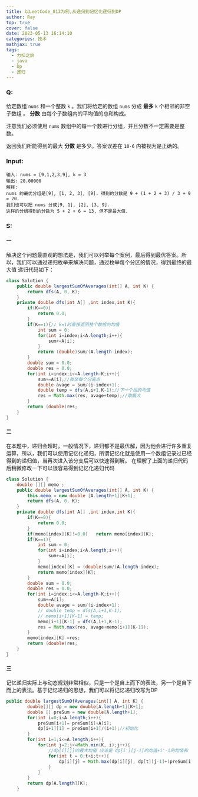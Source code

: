 ```yaml
---
title: 以LeetCode_813为例,从递归到记忆化递归到DP
author: Ray
top: true
cover: false
date: 2023-05-13 16:14:10
categories: 技术
mathjax: true
tags: 
  - 力扣之旅
  - java
  - Dp
  - 递归
---
```


### Q:

给定数组 `nums` 和一个整数 `k` 。我们将给定的数组 `nums` 分成 **最多** `k` 个相邻的非空子数组 。 **分数** 由每个子数组内的平均值的总和构成。

注意我们必须使用 `nums` 数组中的每一个数进行分组，并且分数不一定需要是整数。

返回我们所能得到的最大 **分数** 是多少。答案误差在 `10-6` 内被视为是正确的。

<!-- more -->

### Input:

```
输入: nums = [9,1,2,3,9], k = 3
输出: 20.00000
解释: 
nums 的最优分组是[9], [1, 2, 3], [9]. 得到的分数是 9 + (1 + 2 + 3) / 3 + 9 = 20. 
我们也可以把 nums 分成[9, 1], [2], [3, 9]. 
这样的分组得到的分数为 5 + 2 + 6 = 13, 但不是最大值.
```

### S:

#### 一

解决这个问题最直观的想法是，我们可以列举每个案例，最后得到最优答案。所以，我们可以通过递归枚举来解决问题，通过枚举每个分区的情况，得到最终的最大值 
递归代码如下：

```java
class Solution {
    public double largestSumOfAverages(int[] A, int K) {
        return dfs(A, 0, K);
    }
    private double dfs(int A[] ,int index,int K){
        if(K==0){
            return 0.0;
        }
        if(K==1){// k=1时直接返回整个数组的均值
            int sum = 0;
            for(int i=index;i<A.length;i++){
                sum+=A[i];
            }
            return (double)sum/(A.length-index);
        }
        double sum = 0.0;
        double res = 0.0;
        for(int i=index;i<=A.length-K;i++){
            sum+=A[i];//枚举每个分离点
            double avage = sum/(i-index+1);
            double temp = dfs(A,i+1,K-1);//下一个组的均值
            res = Math.max(res, avage+temp);//取最大
        }
        return (double)res;
    }
}

```

#### 二

​		在本题中，递归会超时，一般情况下，递归都不是最优解，因为他会进行许多重复运算，所以，我们可以使用记忆化递归，所谓记忆化就是使用一个数组记录过已经得到的递归值，当再次进入该分支后可以快速得到解。 在理解了上面的递归代码后稍微修改一下可以很容易得到记忆化递归代码

```java
class Solution {
    double [][] memo ;
    public double largestSumOfAverages(int[] A, int K) {
        this.memo = new double [A.length+1][K+1];
        return dfs(A, 0, K);
    }
    private double dfs(int A[] ,int index,int K){
        if(K==0){
            return 0.0;
        }
        if(memo[index][K]!=0.0)   return memo[index][K];
        if(K==1){
            int sum = 0;
            for(int i=index;i<A.length;i++){
                sum+=A[i];
            }
            memo[index][K] = (double)sum/(A.length-index);
            return memo[index][K];
        }
        double sum = 0.0;
        double res = 0.0;
        for(int i=index;i<=A.length-K;i++){
            sum+=A[i];
            double avage = sum/(i-index+1);
            // double temp = dfs(A,i+1,K-1);
            // memo[i+1][K-1] = temp;
            memo[i+1][K-1] = dfs(A,i+1,K-1);
            res = Math.max(res, avage+memo[i+1][K-1]);
        }
        memo[index][K] =res;
        return (double)res;
    }
}
```

#### 三

​		记忆递归实际上与动态规划非常相似，只是一个是自上而下的表法，另一个是自下而上的表法。基于记忆递归的思想，我们可以将记忆递归改写为DP

```java
public double largestSumOfAverages(int[] A, int K) {
        double[][] dp = new double[A.length+1][K+1];
        double [] preSum = new double[A.length+1];
        for(int i=0;i<A.length;i++){
            preSum[i+1]= preSum[i]+A[i];
            dp[i+1][1] = preSum[i+1]/(i+1);//初始化
        }
        for(int i=1;i<=A.length;i++){
            for(int j=2;j<=Math.min(K, i);j++){
                //dp[i][j]的最大均值 应该是 dp[i'][j-1]的均值+i'-i的均值和  中所有的可能中的最大值
                for(int t = 0;t<i;t++){
                    dp[i][j] = Math.max(dp[i][j], dp[t][j-1]+(preSum[i]-preSum[t])/(i-t));
                }
            }
        }
        return dp[A.length][K];
    }

```

